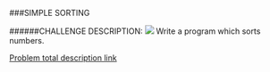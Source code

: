 ###SIMPLE SORTING

######CHALLENGE DESCRIPTION:
<img src="https://www.codeeval.com/static/images/kbase/simple_sorting.png">
Write a program which sorts numbers.

[Problem total description link](https://www.codeeval.com/open_challenges/91/) 
